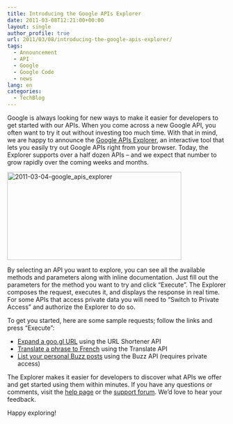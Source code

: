 ```yaml
---
title: Introducing the Google APIs Explorer
date: 2011-03-08T12:21:00+00:00
layout: single
author_profile: true
url: 2011/03/08/introducing-the-google-apis-explorer/
tags:
  - Announcement
  - API
  - Google
  - Google Code
  - news
lang: en
categories: 
  - TechBlog
---
```

Google is always looking for new ways to make it easier for developers to get started with our APIs. When you come across a new Google API, you often want to try it out without investing too much time. With that in mind, we are happy to announce the [Google APIs Explorer](https://code.google.com/apis/explorer), an interactive tool that lets you easily try out Google APIs right from your browser. Today, the Explorer supports over a half dozen APIs – and we expect that number to grow rapidly over the coming weeks and months.

[<img title="2011-03-04-google_apis_explorer" border="0" alt="2011-03-04-google_apis_explorer" src="http://lh3.ggpht.com/_vaUVXcmC3OI/TXYYQVrLNtI/AAAAAAAADnM/zC4TcFkG3go/2011-03-04-google_apis_explorer_thumb.png?imgmax=800" width="400" height="202" />](http://lh6.ggpht.com/_vaUVXcmC3OI/TXYYMKqTXII/AAAAAAAADnI/0kIQzE6afq8/s1600-h/2011-03-04-google_apis_explorer%5B2%5D.png)

By selecting an API you want to explore, you can see all the available methods and parameters along with inline documentation. Just fill out the parameters for the method you want to try and click “Execute”. The Explorer composes the request, executes it, and displays the response in real time. For some APIs that access private data you will need to “Switch to Private Access” and authorize the Explorer to do so.

To get you started, here are some sample requests; follow the links and press “Execute”:

  * [Expand a goo.gl URL](https://code.google.com/apis/explorer/#_s=urlshortener&_v=v1&_m=url.get&shortUrl=http://goo.gl/jN3IJ) using the URL Shortener API 
  * [Translate a phrase to French](https://code.google.com/apis/explorer/#_s=translate&_v=v2&_m=translations.list&q=APIs%20explorer%20is%20awesome!&target=fr&source=en) using the Translate API 
  * [List your personal Buzz posts](https://code.google.com/apis/explorer/#_s=buzz&_v=v1&_m=activities.list&scope=@self&userId=@me) using the Buzz API (requires private access)

The Explorer makes it easier for developers to discover what APIs we offer and get started using them within minutes. If you have any questions or comments, visit the [help page](http://code.google.com/apis/explorer-help) or the [support forum](http://code.google.com/apis/explorer-help/forum.html). We’d love to hear your feedback.

Happy exploring!